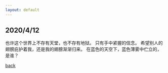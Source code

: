 ```yaml
---
layout: default
---
```


## 2020/4/12

也许这个世界上不存有天堂，也不存有地狱。
只有手中紧握的信念。
希望别人的翅膀庇护着我，还是我的翅膀渐渐归来。
在蓝色的天空下，蓝色薄雾中伫立的，是谁？

[back](../index.html)